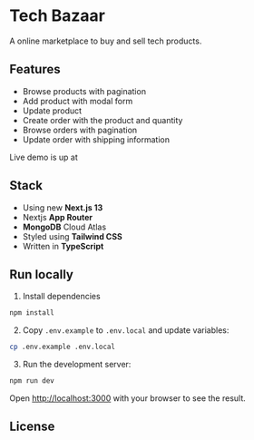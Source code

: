 # Tech Bazaar
A online marketplace to buy and sell tech products.

## Features

- Browse products with pagination
- Add product with modal form
- Update product
- Create order with the product and quantity
- Browse orders with pagination
- Update order with shipping information

Live demo is up at 

## Stack

- Using new **Next.js 13**
- Nextjs **App Router**
- **MongoDB** Cloud Atlas
- Styled using **Tailwind CSS**
- Written in **TypeScript**

## Run locally
1. Install dependencies

```bash
npm install
```
2. Copy `.env.example` to `.env.local` and update variables:

```bash
cp .env.example .env.local
```

3. Run the development server:

```bash
npm run dev
```

Open [http://localhost:3000](http://localhost:3000) with your browser to see the result.

## License